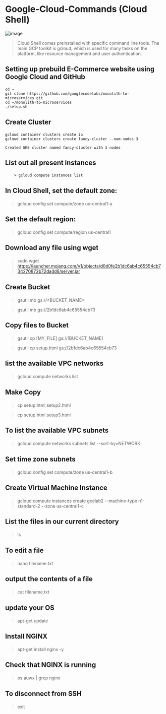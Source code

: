 # Google-Cloud-Commands (Cloud Shell)
![image](https://github.com/sanket9006/Google-Cloud-Commands/blob/master/google-cloud.png)
> Cloud Shell comes preinstalled with specific command line tools. The main GCP toolkit is gcloud, which is used for many tasks on the platform, like resource management and user authentication.


## <p> Setting up prebuild E-Commerce website using Google Cloud and GitHub </p>

    cd ~
    git clone https://github.com/googlecodelabs/monolith-to-microservices.git
    cd ~/monolith-to-microservices
    ./setup.sh
    
## <p> Create Cluster</p>
    gcloud container clusters create io
    gcloud container clusters create fancy-cluster --num-nodes 3
        
    Created GKE cluster named fancy-cluster with 3 nodes

## <p> List out all present instances </p>
        > gcloud compute instances list
        

## <p>In Cloud Shell, set the default zone:</p>

>gcloud config set compute/zone us-central1-a

## <p>Set the default region:</p>

>gcloud config set compute/region us-central1

## <p> Download any file using wget
> sudo wget https://launcher.mojang.com/v1/objects/d0d0fe2b1dc6ab4c65554cb734270872b72dadd6/server.jar





## <p> Create Bucket </p>
> gsutil mb gs://<BUCKET_NAME>

> gsutil mb gs://2b1dc6ab4c65554cb73









## <p> Copy files to Bucket  </p>
> gsutil cp [MY_FILE] gs://[BUCKET_NAME]

> gsutil cp setup.html gs://2b1dc6ab4c65554cb73





## <p> list the available VPC networks</p>
> gcloud compute networks list




## <p> Make Copy</p>
> cp setup.html setup2.html

> cp setup.html setup3.html



## <p> To list the available VPC subnets</p>
> gcloud compute networks subnets list --sort-by=NETWORK


## <p> Set time zone subnets</p>
> gcloud config set compute/zone us-central1-b


## <p> Create Virtual Machine Instance</p>
> gcloud compute instances create gcelab2 --machine-type n1-standard-2 --zone us-central1-c


## <p> List the files in our current directory</p>
> ls




## <p> To edit a file</p>
> nano filename.txt

## <p> output the contents of a file</p>
> cat filename.txt

## <p> update your OS</p>
> apt-get update

## <p> Install NGINX</p>
> apt-get install nginx -y

## <p> Check that NGINX is running</p>
> ps auwx | grep nginx

## <p> To disconnect from SSH</p>
> exit

